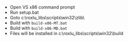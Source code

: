  * Open VS x86 command prompt
 * Run setup.bat
 * Goto c:\roxlu_libs\scripts\win32\zlib\
 * Build with `build-x86-MT.bat` 
 * Build with `build-x86-MD.bat` 
 * Files will be installed in c:\roxlu_libs\scripts\win32\build
